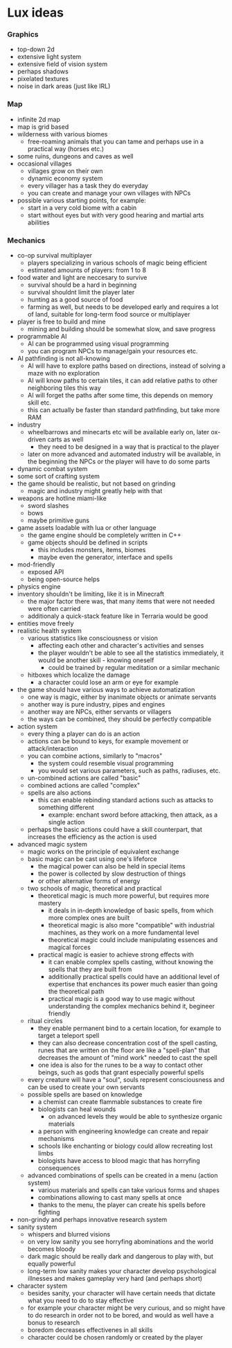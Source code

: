# Lux ideas
### Graphics
* top-down 2d
* extensive light system
* extensive field of vision system
* perhaps shadows
* pixelated textures
* noise in dark areas (just like IRL)
### Map
* infinite 2d map
* map is grid based
* wilderness with various biomes
    * free-roaming animals that you can tame and perhaps use in a practical way
    (horses etc.)
* some ruins, dungeons and caves as well
* occasional villages
    * villages grow on their own
    * dynamic economy system
    * every villager has a task they do everyday
    * you can create and manage your own villages with NPCs
* possible various starting points, for example:
    * start in a very cold biome with a cabin
    * start without eyes but with very good hearing and martial arts abilities
### Mechanics
* co-op survival multiplayer
    * players specializing in various schools of magic being efficient
    * estimated amounts of players: from 1 to 8
* food water and light are neccesary to survive
    * survival should be a hard in beginning
    * survival shouldnt limit the player later
    * hunting as a good source of food
    * farming as well, but needs to be developed early and requires a lot of
    land, suitable for long-term food source or multiplayer
* player is free to build and mine
    * mining and building should be somewhat slow, and save progress
* programmable AI
    * AI can be programmed using visual programming
    * you can program NPCs to manage/gain your resources etc.
* AI pathfinding is not all-knowing
    * AI will have to explore paths based on directions, instead of solving a
    maze with no exploration
    * AI will know paths to certain tiles, it can add relative paths to other
    neighboring tiles this way
    * AI will forget the paths after some time, this depends on memory skill etc.
    * this can actually be faster than standard pathfinding, but take more RAM
* industry
    * wheelbarrows and minecarts etc will be available early on, later ox-driven
    carts as well
        * they need to be designed in a way that is practical to the player
    * later on more advanced and automated industry will be available, in the
    beginning the NPCs or the player will have to do some parts
* dynamic combat system
* some sort of crafting system
* the game should be realistic, but not based on grinding
    * magic and industry might greatly help with that
* weapons are hotline miami-like
    * sword slashes
    * bows
    * maybe primitive guns
* game assets loadable with lua or other language
    * the game engine should be completely written in C++
    * game objects should be defined in scripts
        * this includes monsters, items, biomes
        * maybe even the generator, interface and spells
* mod-friendly
    * exposed API
    * being open-source helps
* physics engine
* inventory shouldn't be limiting, like it is in Minecraft
    * the major factor there was, that many items that were not needed were often carried
    * additionaly a quick-stack feature like in Terraria would be good
* entities move freely
* realistic health system
    * various statistics like consciousness or vision
        * affecting each other and character's activities and senses
        * the player wouldn't be able to see all the statistics immediately, it would be
          another skill - knowing oneself
            * could be trained by regular meditation or a similar mechanic
    * hitboxes which localize the damage
        * a character could lose an arm or eye for example
* the game should have various ways to achieve automatization
    * one way is magic, either by inanimate objects or animate servants
    * another way is pure industry, pipes and engines
    * another way are NPCs, either servants or villagers
    * the ways can be combined, they should be perfectly compatible
* action system
    * every thing a player can do is an action
    * actions can be bound to keys, for example movement or attack/interaction
    * you can combine actions, similarly to "macros"
        * the system could resemble visual programming
        * you would set various parameters, such as paths, radiuses, etc.
    * un-combined actions are called "basic"
    * combined actions are called "complex"
    * spells are also actions
        * this can enable rebinding standard actions such as attacks to something different
            * example: enchant sword before attacking, then attack, as a single action
    * perhaps the basic actions could have a skill counterpart, that increases
    the efficiency as the action is used
* advanced magic system
    * magic works on the principle of equivalent exchange
    * basic magic can be cast using one's lifeforce
        * the magical power can also be held in special items
        * the power is collected by slow destruction of things
        * or other alternative forms of energy
    * two schools of magic, theoretical and practical
        * theoretical magic is much more powerful, but requires more mastery
            * it deals in in-depth knowledge of basic spells, from which more complex ones
              are built
            * theoretical magic is also more "compatible" with industrial machines, as
              they work on a more fundamental level
            * theoretical magic could include manipulating essences and magical forces
        * practical magic is easier to achieve strong effects with
            * it can enable complex spells casting, without knowing the spells that they
              are built from
            * additionally practical spells could have an additional level of expertise
              that enchances its power much easier than going the theoretical path
            * practical magic is a good way to use magic without understanding the complex
              mechanics behind it, begineer friendly
    * ritual circles
        * they enable permanent bind to a certain location, for example to target a teleport
          spell
        * they can also decrease concentration cost of the spell casting,
          runes that are written on the floor are like a "spell-plan" that decreases the
          amount of "mind work" needed to cast the spell
        * one idea is also for the runes to be a way to contact other beings, such as gods
          that grant especially powerful spells
    * every creature will have a "soul", souls represent consciousness and can be used
      to create your own servants
    * possible spells are based on knowledge
        * a chemist can create flammable substances to create fire
        * biologists can heal wounds
            * on advanced levels they would be able to synthesize organic materials
        * a person with engineering knowledge can create and repair mechanisms
        * schools like enchanting or biology could allow recreating lost limbs
        * biologists have access to blood magic that has horryfing consequences
    * advanced combinations of spells can be created in a menu (action system)
        * various materials and spells can take various forms and shapes
        * combinations allowing to cast many spells at once
        * thanks to the menu, the player can create his spells before fighting
* non-grindy and perhaps innovative research system
* sanity system
    * whispers and blurred visions
    * on very low sanity you see horryfing abominations and the world becomes bloody
    * dark magic should be really dark and dangerous to play with, but equally powerful
    * long-term low sanity makes your character develop psychological illnesses
    and makes gameplay very hard (and perhaps short)
* character system
    * besides sanity, your character will have certain needs that dictate what
    you need to do to stay effective
    * for example your character might be very curious, and so might have to do
    research in order not to be bored, and would as well have a bonus to
    research
    * boredom decreases effectivenes in all skills
    * character could be chosen randomly or created by the player
